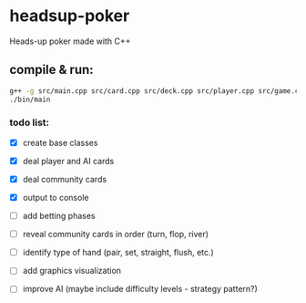 # headsup-poker
Heads-up poker made with C++

## compile & run:
```bash
g++ -g src/main.cpp src/card.cpp src/deck.cpp src/player.cpp src/game.cpp -o bin/main
./bin/main
```

### todo list:
- [x] create base classes 
- [x] deal player and AI cards
- [x] deal community cards
- [x] output to console
- [ ] add betting phases
- [ ] reveal community cards in order (turn, flop, river)
- [ ] identify type of hand (pair, set, straight, flush, etc.)
- [ ] add graphics visualization
- [ ] improve AI (maybe include difficulty levels - strategy pattern?)

